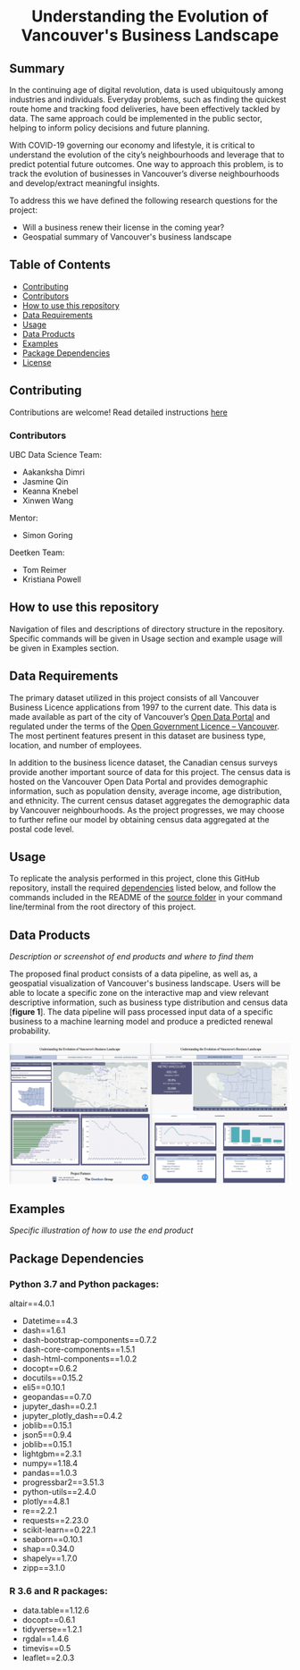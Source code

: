 <div align="center">

# Understanding the Evolution of <br> Vancouver's Business Landscape

</div>

## Summary

In the continuing age of digital revolution, data is used ubiquitously among industries and individuals. Everyday problems, such as finding the quickest route home and tracking food deliveries, have been effectively tackled by data. The same approach could be implemented in the public sector, helping to inform policy decisions and future planning. 

With COVID-19 governing our economy and lifestyle, it is critical to understand the evolution of the city’s neighbourhoods and leverage that to predict potential future outcomes. One way to approach this problem, is to track the evolution of businesses in Vancouver’s diverse neighbourhoods and develop/extract meaningful insights. 

To address this we have defined the following research questions for the project: 

* Will a business renew their license in the coming year?  
* Geospatial summary of Vancouver's business landscape


## Table of Contents
- [Contributing](https://github.com/deetken/evan/blob/master/Contributing.md)
- [Contributors](#Contributors)
- [How to use this repository](#how-to-use-this-repository)
- [Data Requirements](#data-requirements)
- [Usage](#usage)
- [Data Products](#data-products)
- [Examples](#examples)
- [Package Dependencies](#package-dependencies)
- [License](https://github.com/deetken/evan/blob/master/LICENSE)


## Contributing

Contributions are welcome! Read detailed instructions [here](https://github.com/deetken/evan/blob/master/Contributing.md)

### Contributors

UBC Data Science Team:

* Aakanksha Dimri
* Jasmine Qin
* Keanna Knebel
* Xinwen Wang

Mentor:

* Simon Goring

Deetken Team:

* Tom Reimer
* Kristiana Powell


## How to use this repository

Navigation of files and descriptions of directory structure in the repository. Specific commands will be given in Usage section and example usage will be given in Examples section. 


## Data Requirements

The primary dataset utilized in this project consists of all Vancouver Business Licence applications from 1997 to the current date. This data is made available as part of the city of Vancouver’s [Open Data Portal](https://opendata.vancouver.ca/pages/home/) and regulated under the terms of the [Open Government Licence – Vancouver](https://opendata.vancouver.ca/pages/licence/). The most pertinent features present in this dataset are business type, location, and number of employees.

In addition to the business licence dataset, the Canadian census surveys provide another important source of data for this project. The census data is hosted on the Vancouver Open Data Portal and provides demographic information, such as population density, average income, age distribution, and ethnicity. The current census dataset aggregates the demographic data by Vancouver neighbourhoods. As the project progresses, we may choose to further refine our model by obtaining census data aggregated at the postal code level.


## Usage

To replicate the analysis performed in this project, clone this GitHub repository, install the required [dependencies](#package-dependencies) listed below, and follow the commands included in the README of the [source folder](https://github.com/deetken/evan/tree/master/src#usage) in your command line/terminal from the root directory of this project.


## Data Products

*Description or screenshot of end products and where to find them*

The proposed final product consists of a data pipeline, as well as, a geospatial visualization of Vancouver's business landscape. Users will be able to locate a specific zone on the interactive map and view relevant descriptive information, such as business type distribution and census data [**figure 1**]. The data pipeline will pass processed input data of a specific business to a machine learning model and produce a predicted renewal probability.

![**Figure 1.** geospatial visualization of Vancouver's business landscape.](figures/dashboard_demo.png)

## Examples

*Specific illustration of how to use the end product*


## Package Dependencies

### Python 3.7 and Python packages:

altair==4.0.1
- Datetime==4.3
- dash==1.6.1
- dash-bootstrap-components==0.7.2
- dash-core-components==1.5.1
- dash-html-components==1.0.2
- docopt==0.6.2
- docutils==0.15.2
- eli5==0.10.1
- geopandas==0.7.0
- jupyter_dash==0.2.1
- jupyter_plotly_dash==0.4.2
- joblib==0.15.1
- json5==0.9.4
- joblib==0.15.1
- lightgbm==2.3.1
- numpy==1.18.4
- pandas==1.0.3
- progressbar2==3.51.3
- python-utils==2.4.0
- plotly==4.8.1
- re==2.2.1
- requests==2.23.0
- scikit-learn==0.22.1
- seaborn==0.10.1
- shap==0.34.0
- shapely==1.7.0
- zipp==3.1.0

### R 3.6 and R packages:

- data.table==1.12.6
- docopt==0.6.1
- tidyverse==1.2.1
- rgdal==1.4.6
- timevis==0.5
- leaflet==2.0.3
